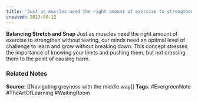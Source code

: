 ```yaml
---
title: "Just as muscles need the right amount of exercise to strengthen without tearing, our minds need an optimal level of challenge to learn and grow without breaking down"
created: 2023-06-12
---
```


**Balancing Stretch and Snap**
Just as muscles need the right amount of exercise to strengthen without tearing, our minds need an optimal level of challenge to learn and grow without breaking down. This concept stresses the importance of knowing your limits and pushing them, but not crossing them to the point of causing harm.

### Related Notes
**Source**: [[Navigating greyness with the middle way]]
**Tags**: #EvergreenNote #TheArtOfLearning #WaitingRoom 